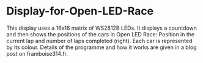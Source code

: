 # Display-for-Open-LED-Race
This display uses a 16x16 matrix of WS2812B LEDs. It displays a countdown and then shows the positions of the cars in Open LED Race: Position in the current lap and number of laps completed (right). Each car is represented by its colour. Details of the programme and how it works are given in a blog post on framboise314.fr.  
